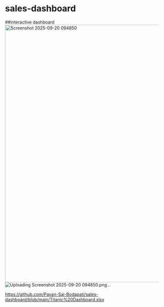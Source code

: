 # sales-dashboard
##interactive dashboard
<img width="1858" height="840" alt="Screenshot 2025-09-20 094850" src="https://github.com/user-attachments/assets/3404cd8e-8037-4879-b3bd-54fca25f0580" />
![Uploading Screenshot 2025-09-20 094850.png…]()

https://github.com/Pavan-Sai-Bodapati/sales-dashboard/blob/main/Titanic%20Dashboard.xlsx

